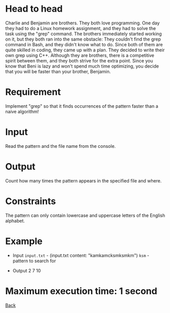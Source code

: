 # Head to head
Charlie and Benjamin are brothers. They both love programming. One day they had to do a Linux homework assignment, and they had to solve the task using the "grep" command. The brothers immediately started working on it, but they both ran into the same obstacle: They couldn't find the grep command in Bash, and they didn't know what to do. Since both of them are quite skilled in coding, they came up with a plan. They decided to write their own grep using C++. Although they are brothers, there is a competitive spirit between them, and they both strive for the extra point. Since you know that Beni is lazy and won't spend much time optimizing, you decide that you will be faster than your brother, Benjamin.

# Requirement
Implement "grep" so that it finds occurrences of the pattern faster than a naive algorithm!

# Input
Read the pattern and the file name from the console.

# Output
Count how many times the pattern appears in the specified file and where.

# Constraints
The pattern can only contain lowercase and uppercase letters of the English alphabet.

# Example
- Input
`input.txt` - (input.txt content: "kamkamcksmksmkm")
`ksm` - pattern to search for

- Output
2
7 10

# Maximum execution time: 1 second

[Back](../readme.md)